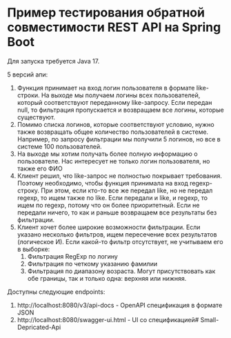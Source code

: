 # Пример тестирования обратной совместимости REST API на Spring Boot

Для запуска требуется Java 17.

5 версий апи:
1. Функция принимает на вход логин пользователя в формате like-строки. На выходе мы получаем логины всех пользователей, который соответствуют переданному like-запросу. Если передан null, то фильтрация пропускается и возвращаем все логины, которые существуют. 
2. Помимо списка логинов, которые соответствуют условию, нужно также возвращать общее количество пользователей в системе. Например, по запросу фильтрации мы получили 5 логинов, но все в системе 100 пользователей.
3. На выходе мы хотим получать более полную информацию о пользователе. Нас интересует не только логин пользователя, но также его ФИО
4. Клиент решил, что like-запрос не полностью покрывает требования. Поэтому необходимо, чтобы функция принимала на вход regexp-строку. При этом, если кто-то все же передал like, но не передал regexp, то ищем также по like. Если передали и like, и regexp, то ищем по regexp, потому что он более приоритетный. Если не передали ничего, то как и раньше возвращаем все результаты без фильтрации.
5. Клиент хочет более широкие возможности фильтрации. Если указано несколько фильтров, ищем пересечение всех результатов (логическое И). Если какой-то фильтр отсутствует, не учитываем его в выборке:
   1. Фильтрация RegExp по логину
   2. Фильтрация по четкому указанию фамилии
   3. Фильтрация по диапазону возраста. Могут присутствовать как обе границы, так и только одна: верхняя или нижняя.

Доступны следующие endpoints:

1. http://localhost:8080/v3/api-docs - OpenAPI спецификация в формате JSON
2. http://localhost:8080/swagger-ui.html - UI со спецификацией# Small-Depricated-Api
